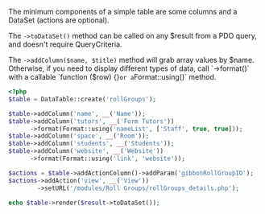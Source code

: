 The minimum components of a simple table are some columns and a DataSet (actions are optional).

The `->toDataSet()` method can be called on any $result from a PDO query, and doesn't require QueryCriteria.

The `->addColumn($name, $title)` method will grab array values by $name. Otherwise, if you need to display
different types of data, call `->format()` with a callable `function ($row) {}` or a `Format::using()` method.

```php
<?php
$table = DataTable::create('rollGroups');

$table->addColumn('name', __('Name'));
$table->addColumn('tutors', __('Form Tutors'))
      ->format(Format::using('nameList', ['Staff', true, true]));
$table->addColumn('space', __('Room'));
$table->addColumn('students', __('Students'));
$table->addColumn('website', __('Website'))
      ->format(Format::using('link', 'website'));

$actions = $table->addActionColumn()->addParam('gibbonRollGroupID');
$actions->addAction('view', __('View'))
        ->setURL('/modules/Roll Groups/rollGroups_details.php');

echo $table->render($result->toDataSet());
```